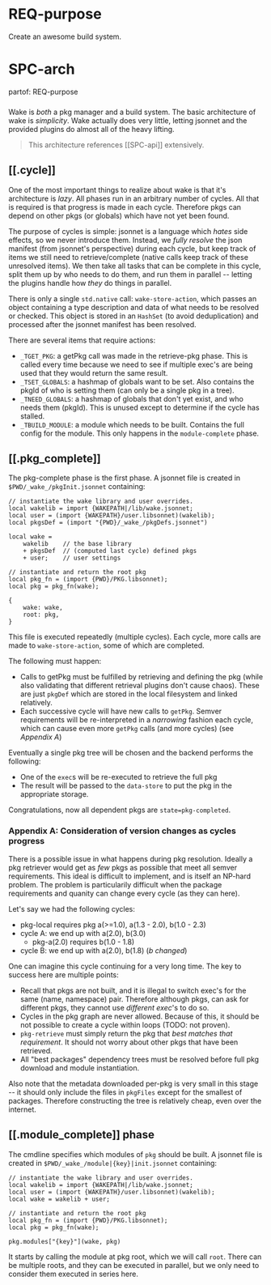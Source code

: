 # REQ-purpose

Create an awesome build system.

# SPC-arch
partof: REQ-purpose
###

Wake is _both_ a pkg manager and a build system. The basic architecture of wake
is _simplicity_. Wake actually does very little, letting jsonnet and the
provided plugins do almost all of the heavy lifting.

> This architecture references [[SPC-api]] extensively.

## [[.cycle]]

One of the most important things to realize about wake is that it's architecture
is _lazy_. All phases run in an arbitrary number of cycles. All that is required is
that progress is made in each cycle. Therefore pkgs can depend on other pkgs
(or globals) which have not yet been found.

The purpose of cycles is simple: jsonnet is a language which _hates_ side effects, so
we never introduce them. Instead, we _fully resolve_ the json manifest (from
jsonnet's perspective) during each cycle, but keep track of items we still need
to retrieve/complete (native calls keep track of these unresolved items). We
then take all tasks that can be complete in this cycle, split them up by who
needs to do them, and run them in parallel -- letting the plugins handle how
_they_ do things in parallel.

There is only a single `std.native` call: `wake-store-action`, which passes an object
containing a type description and data of what needs to be resolved or checked.
This object is stored in an `HashSet` (to avoid deduplication) and processed
after the jsonnet manifest has been resolved.

There are several items that require actions:
- `_TGET_PKG`: a getPkg call was made in the retrieve-pkg phase. This is called
  every time because we need to see if multiple exec's are being used that they
  would return the same result.
- `_TSET_GLOBALS`: a hashmap of globals want to be set. Also contains the pkgId
  of who is setting them (can only be a single pkg in a tree).
- `_TNEED_GLOBALS`: a hashmap of globals that don't yet exist, and who needs
  them (pkgId). This is unused except to determine if the cycle has stalled.
- `_TBUILD_MODULE`: a module which needs to be built. Contains the full config
  for the module. This only happens in the `module-complete` phase.

## [[.pkg_complete]]
The pkg-complete phase is the first phase. A jsonnet file is created in
`$PWD/_wake_/pkgInit.jsonnet` containing:

```
// instantiate the wake library and user overrides.
local wakelib = import {WAKEPATH|/lib/wake.jsonnet;
local user = (import {WAKEPATH}/user.libsonnet)(wakelib);
local pkgsDef = (import "{PWD}/_wake_/pkgDefs.jsonnet")

local wake =
    wakelib    // the base library
    + pkgsDef  // (computed last cycle) defined pkgs
    + user;    // user settings

// instantiate and return the root pkg
local pkg_fn = (import {PWD}/PKG.libsonnet);
local pkg = pkg_fn(wake);

{
    wake: wake,
    root: pkg,
}
```

This file is executed repeatedly (multiple cycles). Each cycle, more calls
are made to `wake-store-action`, some of which are completed.

The following must happen:
- Calls to getPkg must be fulfilled by retrieving and defining the pkg (while
  also validating that different retrieval plugins don't cause chaos). These
  are just `pkgDef` which are stored in the local filesystem and linked
  relatively.
- Each successive cycle will have new calls to `getPkg`. Semver requirements
  will be re-interpreted in a _narrowing_ fashion each cycle, which can cause
  even more `getPkg` calls (and more cycles) (see _Appendix A_)

Eventually a single pkg tree will be chosen and the backend performs the following:
- One of the `exec`s will be re-executed to retrieve the full pkg
- The result will be passed to the `data-store` to put the pkg in the
  appropriate storage.

Congratulations, now all dependent pkgs are `state=pkg-completed`.

### Appendix A: Consideration of version changes as cycles progress
There is a possible issue in what happens during pkg resolution. Ideally a pkg
retriever would get as _few_ pkgs as possible that meet all semver
requirements. This ideal is difficult to implement, and is itself an NP-hard
problem. The problem is particularily difficult when the package requirements
and quanity can change every cycle (as they can here).

Let's say we had the following cycles:

- pkg-local requires pkg a(>=1.0), a(1.3 - 2.0), b(1.0 - 2.3)
- cycle A: we end up with a(2.0), b(3.0)
  - pkg-a(2.0) requires b(1.0 - 1.8)
- cycle B: we end up with a(2.0), b(1.8) (_b changed_)

One can imagine this cycle continuing for a very long time. The key to success
here are multiple points:
- Recall that pkgs are not built, and it is illegal to switch exec's for the same
  (name, namespace) pair. Therefore although pkgs, can ask for different pkgs, they
  cannot use _different exec_'s to do so.
- Cycles in the pkg graph are never allowed. Because of this, it should be not
  possible to create a cycle within loops (TODO: not proven).
- `pkg-retrieve` must simply return the pkg that _best matches that
  requirement_. It should not worry about other pkgs that have been retrieved.
- All "best packages" dependency trees must be resolved before full pkg download
  and module instantiation.

Also note that the metadata downloaded per-pkg is very small in this stage --
it should only include the files in `pkgFiles` except for the smallest of
packages. Therefore constructing the tree is relatively cheap, even over the
internet.

## [[.module_complete]] phase

The cmdline specifies which modules of `pkg` should be built. A jsonnet file
is created in `$PWD/_wake_/module|{key}|init.jsonnet` containing:

```
// instantiate the wake library and user overrides.
local wakelib = import {WAKEPATH|/lib/wake.jsonnet;
local user = (import {WAKEPATH}/user.libsonnet)(wakelib);
local wake = wakelib + user;

// instantiate and return the root pkg
local pkg_fn = (import {PWD}/PKG.libsonnet);
local pkg = pkg_fn(wake);

pkg.modules["{key}"](wake, pkg)
```

It starts by calling the module at pkg root, which we will call `root`.
There can be multiple roots, and they can be executed in parallel,
but we only need to consider them executed in series here.


